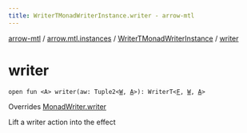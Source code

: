 ```yaml
---
title: WriterTMonadWriterInstance.writer - arrow-mtl
---
```


[arrow-mtl](../../index.html) / [arrow.mtl.instances](../index.html) / [WriterTMonadWriterInstance](index.html) / [writer](./writer.html)

# writer

`open fun <A> writer(aw: Tuple2<`[`W`](index.html#W)`, `[`A`](writer.html#A)`>): WriterT<`[`F`](index.html#F)`, `[`W`](index.html#W)`, `[`A`](writer.html#A)`>`

Overrides [MonadWriter.writer](../../arrow.mtl.typeclasses/-monad-writer/writer.html)

Lift a writer action into the effect

